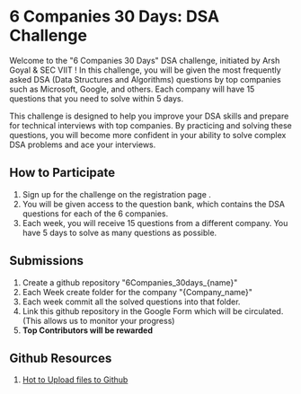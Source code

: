 
# 6 Companies 30 Days: DSA Challenge
Welcome to the "6 Companies 30 Days" DSA challenge, initiated by Arsh Goyal & SEC VIIT ! In this challenge, you will be given the most frequently asked DSA (Data Structures and Algorithms) questions by top companies such as Microsoft, Google, and others. Each company will have 15 questions that you need to solve within 5 days.

This challenge is designed to help you improve your DSA skills and prepare for technical interviews with top companies. By practicing and solving these questions, you will become more confident in your ability to solve complex DSA problems and ace your interviews.

## How to Participate
1. Sign up for the challenge on the registration page .
2. You will be given access to the question bank, which contains the DSA questions for each of the 6 companies.
3. Each week, you will receive 15 questions from a different company. You have 5 days to solve as many questions as possible.

## Submissions
1. Create a github repository "6Companies_30days_{name}"
2. Each Week create folder for the company "{Company_name}"
3. Each week commit all the solved questions into that folder.
4. Link this github repository in the Google Form which will be circulated. (This allows us to monitor your progress)
5. __Top Contributors will be rewarded__


## Github Resources
1. [Hot to Upload files to Github](https://www.youtube.com/watch?v=eGaImwD8fPQ)
